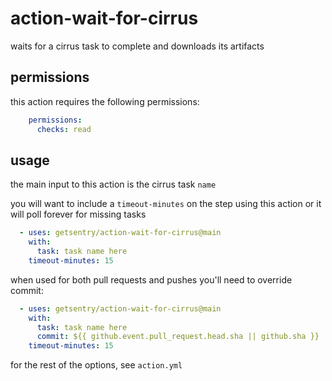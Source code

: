 action-wait-for-cirrus
======================

waits for a cirrus task to complete and downloads its artifacts

## permissions

this action requires the following permissions:

```yaml
    permissions:
      checks: read
```

## usage

the main input to this action is the cirrus task `name`

you will want to include a `timeout-minutes` on the step using this action or
it will poll forever for missing tasks

```yaml
  - uses: getsentry/action-wait-for-cirrus@main
    with:
      task: task name here
    timeout-minutes: 15
```

when used for both pull requests and pushes you'll need to override commit:

```yaml
  - uses: getsentry/action-wait-for-cirrus@main
    with:
      task: task name here
      commit: ${{ github.event.pull_request.head.sha || github.sha }}
    timeout-minutes: 15
```

for the rest of the options, see `action.yml`
